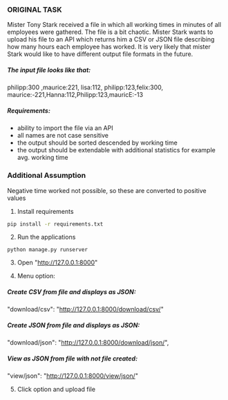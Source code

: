 ### ORIGINAL TASK
Mister Tony Stark received a file in which all working times in minutes of all employees were
gathered. The file is a bit chaotic.
Mister Stark wants to upload his file to an API which returns him a CSV or JSON file
describing how many hours each employee has worked. It is very likely that mister Stark
would like to have different output file formats in the future.
##### The input file looks like that:
philipp:300 ,maurice:221, lisa:112, philipp:123,felix:300,
maurice:-221,Hanna:112,Philipp:123,mauricE:-13
##### Requirements:
- ability to import the file via an API
- all names are not case sensitive
- the output should be sorted descended by working time
- the output should be extendable with additional statistics for example avg. working time

### Additional Assumption
Negative time worked not possible, so these are converted to positive values


1. Install requirements
```bash
pip install -r requirements.txt
```

2. Run the applications
```
python manage.py runserver
```

3. Open "http://127.0.0.1:8000"

4. Menu option:
##### Create CSV from file and displays as JSON:
"download/csv": "http://127.0.0.1:8000/download/csv/" 
##### Create JSON from file and displays as JSON:
"download/json": "http://127.0.0.1:8000/download/json/",
##### View as JSON from file with not file created:
"view/json": "http://127.0.0.1:8000/view/json/"

5. Click option and upload file